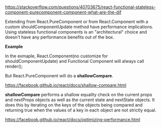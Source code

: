 https://stackoverflow.com/questions/40703675/react-functional-stateless-component-purecomponent-component-what-are-the-dif

Extending from React.PureComponent or from React.Component with a custom shouldComponentUpdate method have performance implications. Using stateless functional components is an "architectural" choice and doesn't have any performance benefits out of the box.

**Example**

In the exmaple, React.Component(no customize for shouldComponentUpdate) and Functional Component will always call render();

But React.PureComponent will do a **shallowCompare**.

https://facebook.github.io/react/docs/shallow-compare.html

**shallowCompare** performs a shallow equality check on the current props and nextProps objects as well as the current state and nextState objects.
It does this by iterating on the keys of the objects being compared and returning true when the values of a key in each object are not strictly equal.

https://facebook.github.io/react/docs/optimizing-performance.html

